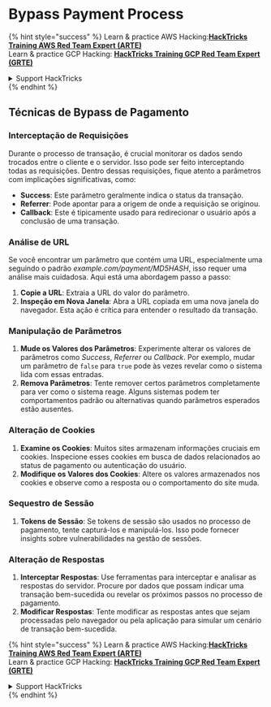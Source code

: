 # Bypass Payment Process

{% hint style="success" %}
Learn & practice AWS Hacking:<img src="/.gitbook/assets/arte.png" alt="" data-size="line">[**HackTricks Training AWS Red Team Expert (ARTE)**](https://training.hacktricks.xyz/courses/arte)<img src="/.gitbook/assets/arte.png" alt="" data-size="line">\
Learn & practice GCP Hacking: <img src="/.gitbook/assets/grte.png" alt="" data-size="line">[**HackTricks Training GCP Red Team Expert (GRTE)**<img src="/.gitbook/assets/grte.png" alt="" data-size="line">](https://training.hacktricks.xyz/courses/grte)

<details>

<summary>Support HackTricks</summary>

* Check the [**subscription plans**](https://github.com/sponsors/carlospolop)!
* **Join the** 💬 [**Discord group**](https://discord.gg/hRep4RUj7f) or the [**telegram group**](https://t.me/peass) or **follow** us on **Twitter** 🐦 [**@hacktricks\_live**](https://twitter.com/hacktricks\_live)**.**
* **Share hacking tricks by submitting PRs to the** [**HackTricks**](https://github.com/carlospolop/hacktricks) and [**HackTricks Cloud**](https://github.com/carlospolop/hacktricks-cloud) github repos.

</details>
{% endhint %}

## Técnicas de Bypass de Pagamento

### Interceptação de Requisições
Durante o processo de transação, é crucial monitorar os dados sendo trocados entre o cliente e o servidor. Isso pode ser feito interceptando todas as requisições. Dentro dessas requisições, fique atento a parâmetros com implicações significativas, como:

- **Success**: Este parâmetro geralmente indica o status da transação.
- **Referrer**: Pode apontar para a origem de onde a requisição se originou.
- **Callback**: Este é tipicamente usado para redirecionar o usuário após a conclusão de uma transação.

### Análise de URL
Se você encontrar um parâmetro que contém uma URL, especialmente uma seguindo o padrão _example.com/payment/MD5HASH_, isso requer uma análise mais cuidadosa. Aqui está uma abordagem passo a passo:

1. **Copie a URL**: Extraia a URL do valor do parâmetro.
2. **Inspeção em Nova Janela**: Abra a URL copiada em uma nova janela do navegador. Esta ação é crítica para entender o resultado da transação.

### Manipulação de Parâmetros
1. **Mude os Valores dos Parâmetros**: Experimente alterar os valores de parâmetros como _Success_, _Referrer_ ou _Callback_. Por exemplo, mudar um parâmetro de `false` para `true` pode às vezes revelar como o sistema lida com essas entradas.
2. **Remova Parâmetros**: Tente remover certos parâmetros completamente para ver como o sistema reage. Alguns sistemas podem ter comportamentos padrão ou alternativas quando parâmetros esperados estão ausentes.

### Alteração de Cookies
1. **Examine os Cookies**: Muitos sites armazenam informações cruciais em cookies. Inspecione esses cookies em busca de dados relacionados ao status de pagamento ou autenticação do usuário.
2. **Modifique os Valores dos Cookies**: Altere os valores armazenados nos cookies e observe como a resposta ou o comportamento do site muda.

### Sequestro de Sessão
1. **Tokens de Sessão**: Se tokens de sessão são usados no processo de pagamento, tente capturá-los e manipulá-los. Isso pode fornecer insights sobre vulnerabilidades na gestão de sessões.

### Alteração de Respostas
1. **Interceptar Respostas**: Use ferramentas para interceptar e analisar as respostas do servidor. Procure por dados que possam indicar uma transação bem-sucedida ou revelar os próximos passos no processo de pagamento.
2. **Modificar Respostas**: Tente modificar as respostas antes que sejam processadas pelo navegador ou pela aplicação para simular um cenário de transação bem-sucedida.

{% hint style="success" %}
Learn & practice AWS Hacking:<img src="/.gitbook/assets/arte.png" alt="" data-size="line">[**HackTricks Training AWS Red Team Expert (ARTE)**](https://training.hacktricks.xyz/courses/arte)<img src="/.gitbook/assets/arte.png" alt="" data-size="line">\
Learn & practice GCP Hacking: <img src="/.gitbook/assets/grte.png" alt="" data-size="line">[**HackTricks Training GCP Red Team Expert (GRTE)**<img src="/.gitbook/assets/grte.png" alt="" data-size="line">](https://training.hacktricks.xyz/courses/grte)

<details>

<summary>Support HackTricks</summary>

* Check the [**subscription plans**](https://github.com/sponsors/carlospolop)!
* **Join the** 💬 [**Discord group**](https://discord.gg/hRep4RUj7f) or the [**telegram group**](https://t.me/peass) or **follow** us on **Twitter** 🐦 [**@hacktricks\_live**](https://twitter.com/hacktricks\_live)**.**
* **Share hacking tricks by submitting PRs to the** [**HackTricks**](https://github.com/carlospolop/hacktricks) and [**HackTricks Cloud**](https://github.com/carlospolop/hacktricks-cloud) github repos.

</details>
{% endhint %}
